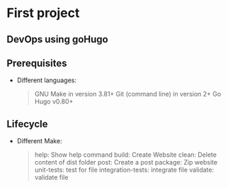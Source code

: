 # First project

## DevOps using goHugo

## Prerequisites

* Different languages:

    > GNU Make in version 3.81+
    > Git (command line) in version 2+
    > Go Hugo v0.80+

## Lifecycle

* Different Make:

    > help: Show help command
    > build:  Create Website
    > clean:  Delete content of dist folder
    > post:  Create a post
    > package: Zip website
    > unit-tests: test for file
    > integration-tests: integrate file
    > validate: validate file
